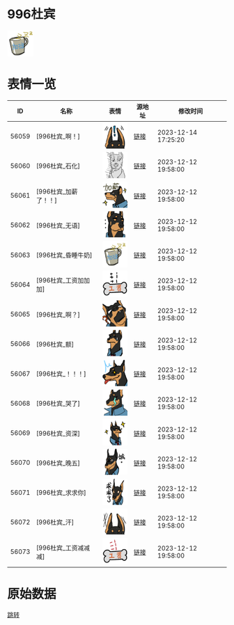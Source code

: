 # 996杜宾

<img src="./cover.png" height="60" alt="cover" />

# 表情一览

|ID|名称|表情|源地址|修改时间|
|----|----|----|----|----|
|56059|[996杜宾_啊！]|<img src="./pic/056059_%5B996杜宾_啊！%5D.png" height="60" alt="啊！"/>|[链接](https://i0.hdslb.com/bfs/garb/47d4e5d5c18f726caeed09ada83a77581f4c07c9.png)|2023-12-14 17:25:20|
|56060|[996杜宾_石化]|<img src="./pic/056060_%5B996杜宾_石化%5D.png" height="60" alt="石化"/>|[链接](https://i0.hdslb.com/bfs/garb/c91c97107324cbbb181cd7621ac879339dfe173c.png)|2023-12-12 19:58:00|
|56061|[996杜宾_加薪了！！]|<img src="./pic/056061_%5B996杜宾_加薪了！！%5D.png" height="60" alt="加薪了！！"/>|[链接](https://i0.hdslb.com/bfs/garb/aaad740f42a7cbabd7eade6b559be3a9eb4390cc.png)|2023-12-12 19:58:00|
|56062|[996杜宾_无语]|<img src="./pic/056062_%5B996杜宾_无语%5D.png" height="60" alt="无语"/>|[链接](https://i0.hdslb.com/bfs/garb/17d9cd735551f4741b6bbfc6d6fe8b6b8ee20e6d.png)|2023-12-12 19:58:00|
|56063|[996杜宾_昏睡牛奶]|<img src="./pic/056063_%5B996杜宾_昏睡牛奶%5D.png" height="60" alt="昏睡牛奶"/>|[链接](https://i0.hdslb.com/bfs/garb/cbdd0318ea9755910e43b47753bf95f1b2bf1bf8.png)|2023-12-12 19:58:00|
|56064|[996杜宾_工资加加加]|<img src="./pic/056064_%5B996杜宾_工资加加加%5D.png" height="60" alt="工资加加加"/>|[链接](https://i0.hdslb.com/bfs/garb/fd912aab794c4f815d6658340a29f9eb2de5e3b0.png)|2023-12-12 19:58:00|
|56065|[996杜宾_啊？]|<img src="./pic/056065_%5B996杜宾_啊？%5D.png" height="60" alt="啊？"/>|[链接](https://i0.hdslb.com/bfs/garb/b8242542fd0cb2e33f821679fcbee82c1c6c96c8.png)|2023-12-12 19:58:00|
|56066|[996杜宾_额]|<img src="./pic/056066_%5B996杜宾_额%5D.png" height="60" alt="额"/>|[链接](https://i0.hdslb.com/bfs/garb/b504fe92acc28c57f76e59c15b2d43c5fac5199e.png)|2023-12-12 19:58:00|
|56067|[996杜宾_！！！]|<img src="./pic/056067_%5B996杜宾_！！！%5D.png" height="60" alt="！！！"/>|[链接](https://i0.hdslb.com/bfs/garb/e6b89d9b3437a4933554334d708d00e04db0dd67.png)|2023-12-12 19:58:00|
|56068|[996杜宾_哭了]|<img src="./pic/056068_%5B996杜宾_哭了%5D.png" height="60" alt="哭了"/>|[链接](https://i0.hdslb.com/bfs/garb/8a1e838084e6df6e13c1f9d4791a8572e5b373db.png)|2023-12-12 19:58:00|
|56069|[996杜宾_资深]|<img src="./pic/056069_%5B996杜宾_资深%5D.png" height="60" alt="资深"/>|[链接](https://i0.hdslb.com/bfs/garb/48e5b1b324f97a8706261ee54eb262e5e4f0c0e0.png)|2023-12-12 19:58:00|
|56070|[996杜宾_晚五]|<img src="./pic/056070_%5B996杜宾_晚五%5D.png" height="60" alt="晚五"/>|[链接](https://i0.hdslb.com/bfs/garb/52717d057e8a56d5ac2f2cbed693a511793a145a.png)|2023-12-12 19:58:00|
|56071|[996杜宾_求求你]|<img src="./pic/056071_%5B996杜宾_求求你%5D.png" height="60" alt="求求你"/>|[链接](https://i0.hdslb.com/bfs/garb/80ca33afd8942172d3879914423140ab63eda022.png)|2023-12-12 19:58:00|
|56072|[996杜宾_汗]|<img src="./pic/056072_%5B996杜宾_汗%5D.png" height="60" alt="汗"/>|[链接](https://i0.hdslb.com/bfs/garb/99a140d5eb45b668021f6192790efdcf81f3acf5.png)|2023-12-12 19:58:00|
|56073|[996杜宾_工资减减减]|<img src="./pic/056073_%5B996杜宾_工资减减减%5D.png" height="60" alt="工资减减减"/>|[链接](https://i0.hdslb.com/bfs/garb/d333969006abb4a6ac2b66f8f61bf19a8ca0b3dc.png)|2023-12-12 19:58:00|

# 原始数据

[跳转](./raw.json)

